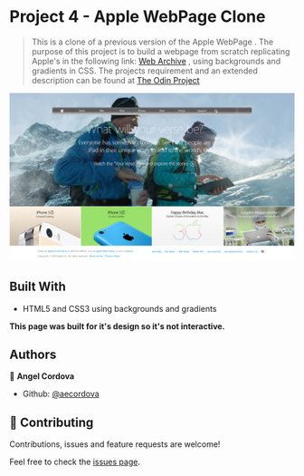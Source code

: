 # Project 4 - Apple WebPage Clone

>This is a clone of a previous version of the Apple WebPage . 
>The purpose of this project is to build a webpage from scratch replicating Apple's in the following link: [Web Archive](https://web.archive.org/web/20140301004610/http://www.apple.com/) , using backgrounds and gradients in CSS. The projects requirement and an extended description can be found at [The Odin Project](https://www.theodinproject.com/courses/html5-and-css3/lessons/building-with-backgrounds-and-gradients?ref=lnav)

![screenshot](./images/Project_Screenshot.jpg)

## Built With

- HTML5 and CSS3 using backgrounds and gradients

**This page was built for it's design so it's not interactive.**


## Authors
👤 **Angel Cordova**

- Github: [@aecordova](https://github.com/aecordova)


## 🤝 Contributing

Contributions, issues and feature requests are welcome!

Feel free to check the [issues page](https://github.com/aecordova/proj4-Apple-Clone/issues).
